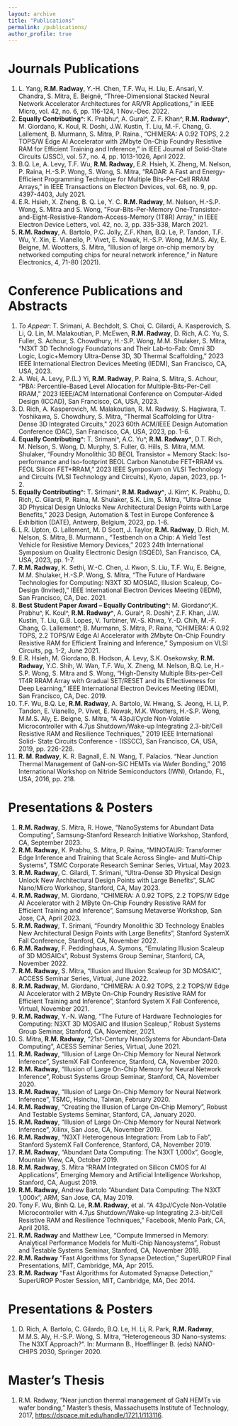 ```yaml
---
layout: archive
title: "Publications"
permalink: /publications/
author_profile: true
---
```


Journals Publications
====== 
1.	L. Yang, **R.M. Radway**, Y.-H. Chen, T.F. Wu, H. Liu, E. Ansari, V. Chandra, S. Mitra, E. Beigné, “Three-Dimensional Stacked Neural Network Accelerator Architectures for AR/VR Applications,” in IEEE Micro, vol. 42, no. 6, pp. 116-124, 1 Nov.-Dec. 2022.
2.	**Equally Contributing^**: K. Prabhu^, A. Gural^, Z. F. Khan^, **R.M. Radway^**, M. Giordano, K. Koul, R. Doshi, J.W. Kustin, T. Liu, M.-F. Chang, G. Lallement, B. Murmann, S. Mitra, P. Raina., “CHIMERA: A 0.92 TOPS, 2.2 TOPS/W Edge AI Accelerator with 2Mbyte On-Chip Foundry Resistive RAM for Efficient Training and Inference,” in IEEE Journal of Solid-State Circuits (JSSC), vol. 57., no. 4, pp. 1013-1026, April 2022.
3.	B.Q. Le, A. Levy, T.F. Wu, **R.M. Radway**, E.R. Hsieh, X. Zheng, M. Nelson, P. Raina, H.-S.P. Wong, S. Wong, S. Mitra, “RADAR: A Fast and Energy-Efficient Programming Technique for Multiple Bits-Per-Cell RRAM Arrays,” in IEEE Transactions on Electron Devices, vol. 68, no. 9, pp. 4397-4403, July 2021. 
4.	E.R. Hsieh, X. Zheng, B. Q. Le, Y. C. **R.M. Radway**, M. Nelson, H.-S.P. Wong, S. Mitra and S. Wong, "Four-Bits-Per-Memory One-Transistor-and-Eight-Resistive-Random-Access-Memory (1T8R) Array," in IEEE Electron Device Letters, vol. 42, no. 3, pp. 335-338, March 2021.
5.	**R.M. Radway**, A. Bartolo, P.C. Jolly, Z.F. Khan, B.Q. Le, P. Tandon, T.F. Wu, Y. Xin, E. Vianello, P. Vivet, E. Nowak, H.-S.P. Wong, M.M.S. Aly, E. Beigne, M. Wootters, S. Mitra, “Illusion of large on-chip memory by networked computing chips for neural network inference,” in Nature Electronics, 4, 71-80 (2021). 

**Conference Publications and Abstracts**
====== 
1.	_To Appear_: T. Srimani, A. Bechdolt, S. Choi, C. Gilardi, A. Kasperovich, S. Li, Q. Lin, M. Malakoutian, P. McEwen, **R.M. Radway**, D. Rich, A.C. Yu, S. Fuller, S. Achour, S. Chowdhury, H.-S.P. Wong, M.M. Shulaker, S. Mitra, “N3XT 3D Technology Foundations and Their Lab-to-Fab: Omni 3D Logic, Logic+Memory Ultra-Dense 3D, 3D Thermal Scaffolding,” 2023 IEEE International Electron Devices Meeting (IEDM), San Francisco, CA, USA, 2023.
2.	A. Wei, A. Levy, P.(L.) Yi, **R.M. Radway**, P. Raina, S. Mitra, S. Achour, “PBA: Percentile-Based Level Allocation for Multiple-Bits-Per-Cell RRAM,” 2023 IEEE/ACM International Conference on Computer-Aided Design (ICCAD), San Francisco, CA, USA, 2023. 
3.	D. Rich, A. Kasperovich, M. Malakoutian, R. M. Radway, S. Hagiwara, T. Yoshikawa, S. Chowdhury, S. Mitra, “Thermal Scaffolding for Ultra-Dense 3D Integrated Circuits," 2023 60th ACM/IEEE Design Automation Conference (DAC), San Francisco, CA, USA, 2023, pp. 1-6.
4.	**Equally Contributing^**: T. Srimani^, A.C. Yu^, **R.M. Radway^**, D.T. Rich, M. Nelson, S. Wong, D. Murphy, S. Fuller, G. Hills, S. Mitra, M.M. Shulaker, “Foundry Monolithic 3D BEOL Transistor + Memory Stack: Iso-performance and Iso-footprint BEOL Carbon Nanotube FET+RRAM vs. FEOL Silicon FET+RRAM,” 2023 IEEE Symposium on VLSI Technology and Circuits (VLSI Technology and Circuits), Kyoto, Japan, 2023, pp. 1-2.
5.	**Equally Contributing^**: T. Srimani^, **R.M. Radway^**, J. Kim^, K. Prabhu, D. Rich, C. Gilardi, P. Raina, M. Shulaker, S.K. Lim, S. Mitra, “Ultra-Dense 3D Physical Design Unlocks New Architectural Design Points with Large Benefits,” 2023 Design, Automation & Test in Europe Conference & Exhibition (DATE), Antwerp, Belgium, 2023, pp. 1-6.
6.	L.R. Upton, G. Lallement, M. D Scott, J. Taylor, **R.M. Radway**, D. Rich, M. Nelson, S. Mitra, B. Murmann., “Testbench on a Chip: A Yield Test Vehicle for Resistive Memory Devices,” 2023 24th International Symposium on Quality Electronic Design (ISQED), San Francisco, CA, USA, 2023, pp. 1-7.
7.	**R.M. Radway**, K. Sethi, W.-C. Chen, J. Kwon, S. Liu, T.F. Wu, E. Beigne, M.M. Shulaker, H.-S.P. Wong, S. Mitra, “The Future of Hardware Technologies for Computing: N3XT 3D MOSIAC, Illusion Scaleup, Co-Design (Invited),” IEEE International Electron Devices Meeting (IEDM), San Francisco, CA, Dec. 2021.
8.	**Best Student Paper Award – Equally Contributing^**: M. Giordano^,K. Prabhu^, K. Koul^, **R.M. Radway^**, A. Gural^, R. Doshi^, Z.F. Khan, J.W. Kustin, T. Liu, G.B. Lopes, V. Turbiner, W.-S. Khwa, Y.-D. Chih, M.-F. Chang, G. Lallement^, B. Murmann, S. Mitra, P. Raina, “CHIMERA: A 0.92 TOPS, 2.2 TOPS/W Edge AI Accelerator with 2Mbyte On-Chip Foundry Resistive RAM for Efficient Training and Inference,” Symposium on VLSI Circuits, pg. 1-2, June 2021.
9.	E.R. Hsieh, M. Giordano, B. Hodson, A. Levy, S.K. Osekowsky, **R.M. Radway**, Y.C. Shih, W. Wan, T.F. Wu, X. Zheng, M. Nelson, B.Q. Le, H.-S.P. Wong, S. Mitra and S. Wong, “High-Density Multiple Bits-per-Cell 1T4R RRAM Array with Gradual SET/RESET and its Effectiveness for Deep Learning,” IEEE International Electron Devices Meeting (IEDM), San Francisco, CA, Dec. 2019.
10.	T.F. Wu, B.Q. Le, **R.M. Radway**, A. Bartolo, W. Hwang, S. Jeong, H. Li, P. Tandon, E. Vianello, P. Vivet, E. Nowak, M.K. Wootters, H.-S.P. Wong, M.M.S. Aly, E. Beigne, S. Mitra, “A 43pJ/Cycle Non-Volatile Microcontroller with 4.7μs Shutdown/Wake-up Integrating 2.3-bit/Cell Resistive RAM and Resilience Techniques,” 2019 IEEE International Solid- State Circuits Conference - (ISSCC), San Francisco, CA, USA, 2019, pp. 226-228.
11.	**R. M. Radway**, K. R. Bagnall, E. N. Wang, T. Palacios.  “Near Junction Thermal Management of GaN-on-SiC HEMTs via Wafer Bonding,” 2016 International Workshop on Nitride Semiconductors (IWN), Orlando, FL, USA, 2016, pp. 218.

  
Presentations & Posters
======
1. **R.M. Radway**, S. Mitra, R. Howe, “NanoSystems for Abundant Data Computing”, Samsung-Stanford Research Initiative Workshop, Stanford, CA, September 2023.
2. **R.M. Radway**, K. Prabhu, S. Mitra, P. Raina, “MINOTAUR: Transformer Edge Inference and Training that Scale Across Single- and Multi-Chip Systems”, TSMC Corporate Research Seminar Series, Virtual, May 2023.
3. **R.M. Radway**, C. Gilardi, T. Srimani, “Ultra-Dense 3D Physical Design Unlock New Architectural Design Points with Large Benefits”, SLAC Nano/Micro Workshop, Stanford, CA, May 2023.
4. **R.M. Radway**, M. Giordano, “CHIMERA: A 0.92 TOPS, 2.2 TOPS/W Edge AI Accelerator with 2 MByte On-Chip Foundry Resistive RAM for Efficient Training and Inference”, Samsung Metaverse Workshop, San Jose, CA, April 2023. 
5. **R.M. Radway**, T. Srimani, “Foundry Monolithic 3D Technology Enables New Architectural Design Points with Large Benefits”, Stanford SystemX Fall Conference, Stanford, CA, November 2022.
6. **R.M. Radway**, F. Peddinghaus, A. Symons, “Emulating Illusion Scaleup of 3D MOSAICs”, Robust Systems Group Seminar, Stanford, CA, November 2022.
7. **R.M. Radway**, S. Mitra, “Illusion and Illusion Scaleup for 3D MOSAIC”, ACCESS Seminar Series, Virtual, June 2022.
8. **R.M. Radway**, M. Giordano, “CHIMERA: A 0.92 TOPS, 2.2 TOPS/W Edge AI Accelerator with 2 MByte On-Chip Foundry Resistive RAM for Efficient Training and Inference”, Stanford System X Fall Conference, Virtual, November 2021. 
9. **R.M. Radway**, Y.-N. Wang, “The Future of Hardware Technologies for Computing: N3XT 3D MOSAIC and Illusion Scaleup,” Robust Systems Group Seminar, Stanford, CA, November, 2021.
10. S. Mitra, **R.M. Radway**, “21st-Century NanoSystems for Abundant-Data Computing”, ACESS Seminar Series, Virtual, June 2021. 
11. **R.M. Radway**, “Illusion of Large On-Chip Memory for Neural Network Inference”, SystemX Fall Conference, Stanford, CA, November 2020. 
12. **R.M. Radway**, “Illusion of Large On-Chip Memory for Neural Network Inference”, Robust Systems Group Seminar, Stanford, CA, November 2020. 
13. **R.M. Radway**, “Illusion of Large On-Chip Memory for Neural Network Inference”, TSMC, Hsinchu, Taiwan, February 2020. 
14. **R.M. Radway**, “Creating the Illusion of Large On-Chip Memory”, Robust And Testable Systems Seminar, Stanford, CA, January 2020. 
15. **R.M. Radway**, “Illusion of Large On-Chip Memory for Neural Network Inference”, Xilinx, San Jose, CA, November 2019. 
16. **R.M. Radway**, “N3XT Heterogenous Integration: From Lab to Fab”, Stanford SystemX Fall Conference, Stanford, CA, November 2019. 
17. **R.M. Radway**, “Abundant Data Computing: The N3XT 1,000x”, Google, Mountain View, CA, October 2019.
18. **R.M. Radway**, S. Mitra “RRAM Integrated on Silicon CMOS for AI Applications”, Emerging Memory and Artificial Intelligence Workshop, Stanford, CA, August 2019. 
19. **R.M. Radway**, Andrew Bartolo “Abundant Data Computing: The N3XT 1,000x”, ARM, San Jose, CA, May 2019.
20. Tony F. Wu, Binh Q. Le, **R.M. Radway**, et al. “A 43pJ/Cycle Non-Volatile Microcontroller with 4.7μs Shutdown/Wake-up Integrating 2.3-bit/Cell Resistive RAM and Resilience Techniques," Facebook, Menlo Park, CA, April 2018.
21. **R.M. Radway** and Matthew Lee, “Compute Immersed in Memory: Analytical Performance Models for Multi-Chip Nanosystems”, Robust and Testable Systems Seminar, Stanford, CA, November 2018.  
22. **R.M. Radway** “Fast Algorithms for Synapse Detection,” SuperUROP Final Presentations, MIT, Cambridge, MA, Apr 2015. 
23.	**R.M. Radway** “Fast Algorithms for Automated Synapse Detection,” SuperUROP Poster Session, MIT, Cambridge, MA, Dec 2014. 


Presentations & Posters
======
1.	D. Rich, A. Bartolo, C. Gilardo, B.Q. Le, H. Li, R. Park, **R.M. Radway**, M.M.S. Aly, H.-S.P. Wong, S. Mitra, “Heterogeneous 3D Nano-systems: The N3XT Approach?”. In: Murmann B., Hoefflinger B. (eds) NANO-CHIPS 2030, Springer 2020. 

Master’s Thesis
======
1.	R.M. Radway, “Near junction thermal management of GaN HEMTs via wafer bonding,” Master’s thesis, Massachusetts Institute of Technology, 2017, https://dspace.mit.edu/handle/1721.1/113116.
